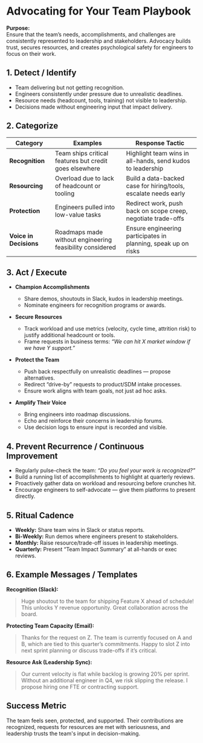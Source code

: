 # Advocating for Your Team Playbook

**Purpose:**  
Ensure that the team’s needs, accomplishments, and challenges are consistently represented to leadership and stakeholders. Advocacy builds trust, secures resources, and creates psychological safety for engineers to focus on their work.


## 1. Detect / Identify
- Team delivering but not getting recognition.  
- Engineers consistently under pressure due to unrealistic deadlines.  
- Resource needs (headcount, tools, training) not visible to leadership.  
- Decisions made without engineering input that impact delivery.  


## 2. Categorize
| Category               | Examples                                                 | Response Tactic                                                                 |
|------------------------|---------------------------------------------------------|---------------------------------------------------------------------------------|
| **Recognition**        | Team ships critical features but credit goes elsewhere   | Highlight team wins in all-hands, send kudos to leadership                      |
| **Resourcing**         | Overload due to lack of headcount or tooling             | Build a data-backed case for hiring/tools, escalate needs early                  |
| **Protection**         | Engineers pulled into low-value tasks                    | Redirect work, push back on scope creep, negotiate trade-offs                    |
| **Voice in Decisions** | Roadmaps made without engineering feasibility considered | Ensure engineering participates in planning, speak up on risks                   |


## 3. Act / Execute
- **Champion Accomplishments**  
  - Share demos, shoutouts in Slack, kudos in leadership meetings.  
  - Nominate engineers for recognition programs or awards.  

- **Secure Resources**  
  - Track workload and use metrics (velocity, cycle time, attrition risk) to justify additional headcount or tools.  
  - Frame requests in business terms: *“We can hit X market window if we have Y support.”*  

- **Protect the Team**  
  - Push back respectfully on unrealistic deadlines — propose alternatives.  
  - Redirect “drive-by” requests to product/SDM intake processes.  
  - Ensure work aligns with team goals, not just ad hoc asks.  

- **Amplify Their Voice**  
  - Bring engineers into roadmap discussions.  
  - Echo and reinforce their concerns in leadership forums.  
  - Use decision logs to ensure input is recorded and visible.  


## 4. Prevent Recurrence / Continuous Improvement
- Regularly pulse-check the team: *“Do you feel your work is recognized?”*  
- Build a running list of accomplishments to highlight at quarterly reviews.  
- Proactively gather data on workload and resourcing before crunches hit.  
- Encourage engineers to self-advocate — give them platforms to present directly.  


## 5. Ritual Cadence
- **Weekly:** Share team wins in Slack or status reports.  
- **Bi-Weekly:** Run demos where engineers present to stakeholders.  
- **Monthly:** Raise resource/trade-off issues in leadership meetings.  
- **Quarterly:** Present “Team Impact Summary” at all-hands or exec reviews.  


## 6. Example Messages / Templates
**Recognition (Slack):**  
> Huge shoutout to the team for shipping Feature X ahead of schedule! This unlocks Y revenue opportunity. Great collaboration across the board.  

**Protecting Team Capacity (Email):**  
> Thanks for the request on Z. The team is currently focused on A and B, which are tied to this quarter’s commitments. Happy to slot Z into next sprint planning or discuss trade-offs if it’s critical.  

**Resource Ask (Leadership Sync):**  
> Our current velocity is flat while backlog is growing 20% per sprint. Without an additional engineer in Q4, we risk slipping the release. I propose hiring one FTE or contracting support.  


## Success Metric
The team feels seen, protected, and supported. Their contributions are recognized, requests for resources are met with seriousness, and leadership trusts the team's input in decision-making.